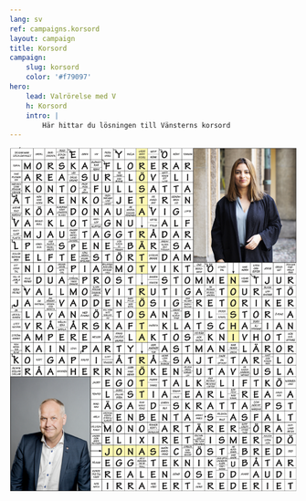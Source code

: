 ```yaml
---
lang: sv
ref: campaigns.korsord
layout: campaign
title: Korsord
campaign:
    slug: korsord
    color: '#f79097'
hero:
    lead: Valrörelse med V
    h: Korsord
    intro: |
        Här hittar du lösningen till Vänsterns korsord
---
```


![Korsordslösning](/assets/campaigns/korsord/korsord.png)
